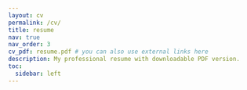 ```yaml
---
layout: cv
permalink: /cv/
title: resume
nav: true
nav_order: 3
cv_pdf: resume.pdf # you can also use external links here
description: My professional resume with downloadable PDF version.
toc:
  sidebar: left
---
```

